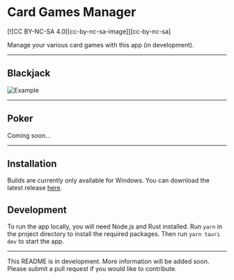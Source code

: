# Card Games Manager

[![CC BY-NC-SA 4.0][cc-by-nc-sa-image]][cc-by-nc-sa]

Manage your various card games with this app (in development).

---

## Blackjack

![Example](./resources/example.gif)

---

## Poker

Coming soon...

---

## Installation

Builds are currently only available for Windows. You can download the latest release [here](https://github.com/MrAuro/CardGamesManager/releases).

## Development

To run the app locally, you will need Node.js and Rust installed. Run `yarn` in the project directory to install the required packages. Then run `yarn tauri dev` to start the app.

---

This README is in development. More information will be added soon. Please submit a pull request if you would like to contribute.
